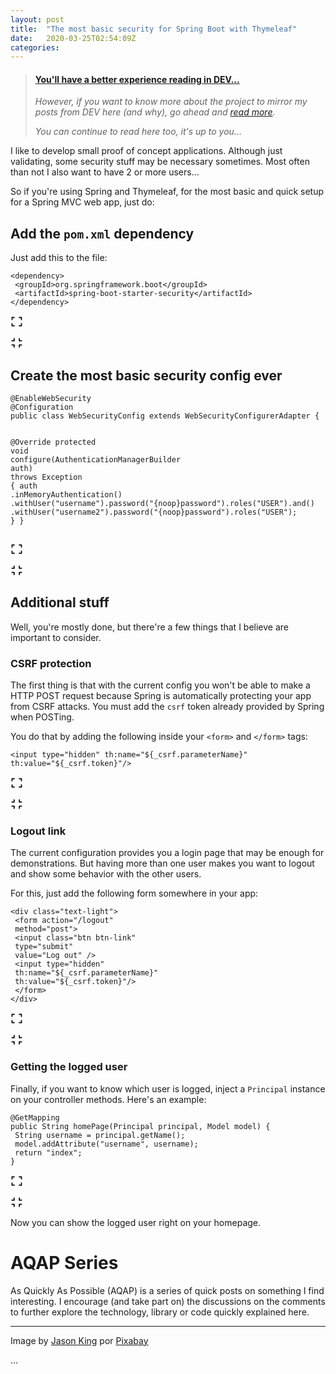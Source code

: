 ```yaml
---
layout: post
title:  "The most basic security for Spring Boot with Thymeleaf"
date:   2020-03-25T02:54:09Z
categories: 
---
```


> <div class=card><div class=container><h4><b><a href="https://dev.to/brunodrugowick/the-most-basic-security-for-spring-boot-with-thymeleaf-339h">You'll have a better experience reading in DEV...</a></b></h4><i><p>However, if you want to know more about the project to mirror my posts from DEV here (and why), go ahead and <a href="https://dev.to/brunodrugowick/the-most-basic-security-for-spring-boot-with-thymeleaf-339h">read more</a>.</p><p>You can continue to read here too, it's up to you...</p></i></div></div>
<p>I like to develop small proof of concept applications. Although just validating, some security stuff may be necessary sometimes. Most often than not I also want to have 2 or more users...</p>

<p>So if you're using Spring and Thymeleaf, for the most basic and quick setup for a Spring MVC web app, just do:</p>

<h2>
 <a name="add-the-raw-pomxml-endraw-dependency" href="#add-the-raw-pomxml-endraw-dependency">
 </a>
 Add the <code>pom.xml</code> dependency
</h2>

<p>Just add this to the file:<br>
</p>

<div class="highlight js-code-highlight">
<pre class="highlight xml"><code><span class="nt">&lt;dependency&gt;</span>
 <span class="nt">&lt;groupId&gt;</span>org.springframework.boot<span class="nt">&lt;/groupId&gt;</span>
 <span class="nt">&lt;artifactId&gt;</span>spring-boot-starter-security<span class="nt">&lt;/artifactId&gt;</span>
<span class="nt">&lt;/dependency&gt;</span>
</code></pre>
<div class="highlight__panel js-actions-panel">
<div class="highlight__panel-action js-fullscreen-code-action">
 <svg xmlns="http://www.w3.org/2000/svg" width="20px" height="20px" viewbox="0 0 24 24" class="highlight-action crayons-icon highlight-action--fullscreen-on"><title>Enter fullscreen mode</title>
 <path d="M16 3h6v6h-2V5h-4V3zM2 3h6v2H4v4H2V3zm18 16v-4h2v6h-6v-2h4zM4 19h4v2H2v-6h2v4z"></path>
</svg>

 <svg xmlns="http://www.w3.org/2000/svg" width="20px" height="20px" viewbox="0 0 24 24" class="highlight-action crayons-icon highlight-action--fullscreen-off"><title>Exit fullscreen mode</title>
 <path d="M18 7h4v2h-6V3h2v4zM8 9H2V7h4V3h2v6zm10 8v4h-2v-6h6v2h-4zM8 15v6H6v-4H2v-2h6z"></path>
</svg>

</div>
</div>
</div>



<h2>
 <a name="create-the-most-basic-security-config-ever" href="#create-the-most-basic-security-config-ever">
 </a>
 Create the most basic security config ever
</h2>



<div class="highlight js-code-highlight">
<pre class="highlight java"><code><span class="nd">@EnableWebSecurity</span>
<span class="nd">@Configuration</span>
<span class="kd">public</span> <span class="kd">class</span> <span class="nc">WebSecurityConfig</span> <span class="kd">extends</span> <span class="nc">WebSecurityConfigurerAdapter</span> <span class="o">{</span>

 <span class="nd">@Override</span>
 <span class="kd">protected</span> <span class="kt">void</span> <span class="nf">configure</span><span class="o">(</span><span class="nc">AuthenticationManagerBuilder</span> <span class="n">auth</span><span class="o">)</span> <span class="kd">throws</span> <span class="nc">Exception</span> <span class="o">{</span>
 <span class="n">auth</span>
 <span class="o">.</span><span class="na">inMemoryAuthentication</span><span class="o">()</span>
 <span class="o">.</span><span class="na">withUser</span><span class="o">(</span><span class="s">"username"</span><span class="o">).</span><span class="na">password</span><span class="o">(</span><span class="s">"{noop}password"</span><span class="o">).</span><span class="na">roles</span><span class="o">(</span><span class="s">"USER"</span><span class="o">).</span><span class="na">and</span><span class="o">()</span>
 <span class="o">.</span><span class="na">withUser</span><span class="o">(</span><span class="s">"username2"</span><span class="o">).</span><span class="na">password</span><span class="o">(</span><span class="s">"{noop}password"</span><span class="o">).</span><span class="na">roles</span><span class="o">(</span><span class="s">"USER"</span><span class="o">);</span>
 <span class="o">}</span>
<span class="o">}</span>
</code></pre>
<div class="highlight__panel js-actions-panel">
<div class="highlight__panel-action js-fullscreen-code-action">
 <svg xmlns="http://www.w3.org/2000/svg" width="20px" height="20px" viewbox="0 0 24 24" class="highlight-action crayons-icon highlight-action--fullscreen-on"><title>Enter fullscreen mode</title>
 <path d="M16 3h6v6h-2V5h-4V3zM2 3h6v2H4v4H2V3zm18 16v-4h2v6h-6v-2h4zM4 19h4v2H2v-6h2v4z"></path>
</svg>

 <svg xmlns="http://www.w3.org/2000/svg" width="20px" height="20px" viewbox="0 0 24 24" class="highlight-action crayons-icon highlight-action--fullscreen-off"><title>Exit fullscreen mode</title>
 <path d="M18 7h4v2h-6V3h2v4zM8 9H2V7h4V3h2v6zm10 8v4h-2v-6h6v2h-4zM8 15v6H6v-4H2v-2h6z"></path>
</svg>

</div>
</div>
</div>



<h2>
 <a name="additional-stuff" href="#additional-stuff">
 </a>
 Additional stuff
</h2>

<p>Well, you're mostly done, but there're a few things that I believe are important to consider.</p>

<h3>
 <a name="csrf-protection" href="#csrf-protection">
 </a>
 CSRF protection
</h3>

<p>The first thing is that with the current config you won't be able to make a HTTP POST request because Spring is automatically protecting your app from CSRF attacks. You must add the <code>csrf</code> token already provided by Spring when POSTing. </p>

<p>You do that by adding the following inside your <code>&lt;form&gt;</code> and <code>&lt;/form&gt;</code> tags:<br>
</p>

<div class="highlight js-code-highlight">
<pre class="highlight xml"><code><span class="nt">&lt;input</span> <span class="na">type=</span><span class="s">"hidden"</span> <span class="na">th:name=</span><span class="s">"${_csrf.parameterName}"</span> <span class="na">th:value=</span><span class="s">"${_csrf.token}"</span><span class="nt">/&gt;</span>
</code></pre>
<div class="highlight__panel js-actions-panel">
<div class="highlight__panel-action js-fullscreen-code-action">
 <svg xmlns="http://www.w3.org/2000/svg" width="20px" height="20px" viewbox="0 0 24 24" class="highlight-action crayons-icon highlight-action--fullscreen-on"><title>Enter fullscreen mode</title>
 <path d="M16 3h6v6h-2V5h-4V3zM2 3h6v2H4v4H2V3zm18 16v-4h2v6h-6v-2h4zM4 19h4v2H2v-6h2v4z"></path>
</svg>

 <svg xmlns="http://www.w3.org/2000/svg" width="20px" height="20px" viewbox="0 0 24 24" class="highlight-action crayons-icon highlight-action--fullscreen-off"><title>Exit fullscreen mode</title>
 <path d="M18 7h4v2h-6V3h2v4zM8 9H2V7h4V3h2v6zm10 8v4h-2v-6h6v2h-4zM8 15v6H6v-4H2v-2h6z"></path>
</svg>

</div>
</div>
</div>



<h3>
 <a name="logout-link" href="#logout-link">
 </a>
 Logout link
</h3>

<p>The current configuration provides you a login page that may be enough for demonstrations. But having more than one user makes you want to logout and show some behavior with the other users.</p>

<p>For this, just add the following form somewhere in your app:<br>
</p>

<div class="highlight js-code-highlight">
<pre class="highlight html"><code><span class="nt">&lt;div</span> <span class="na">class=</span><span class="s">"text-light"</span><span class="nt">&gt;</span>
 <span class="nt">&lt;form</span> <span class="na">action=</span><span class="s">"/logout"</span>
 <span class="na">method=</span><span class="s">"post"</span><span class="nt">&gt;</span>
 <span class="nt">&lt;input</span> <span class="na">class=</span><span class="s">"btn btn-link"</span> 
 <span class="na">type=</span><span class="s">"submit"</span>
 <span class="na">value=</span><span class="s">"Log out"</span> <span class="nt">/&gt;</span>
 <span class="nt">&lt;input</span> <span class="na">type=</span><span class="s">"hidden"</span>
 <span class="na">th:name=</span><span class="s">"${_csrf.parameterName}"</span>
 <span class="na">th:value=</span><span class="s">"${_csrf.token}"</span><span class="nt">/&gt;</span>
 <span class="nt">&lt;/form&gt;</span>
<span class="nt">&lt;/div&gt;</span>
</code></pre>
<div class="highlight__panel js-actions-panel">
<div class="highlight__panel-action js-fullscreen-code-action">
 <svg xmlns="http://www.w3.org/2000/svg" width="20px" height="20px" viewbox="0 0 24 24" class="highlight-action crayons-icon highlight-action--fullscreen-on"><title>Enter fullscreen mode</title>
 <path d="M16 3h6v6h-2V5h-4V3zM2 3h6v2H4v4H2V3zm18 16v-4h2v6h-6v-2h4zM4 19h4v2H2v-6h2v4z"></path>
</svg>

 <svg xmlns="http://www.w3.org/2000/svg" width="20px" height="20px" viewbox="0 0 24 24" class="highlight-action crayons-icon highlight-action--fullscreen-off"><title>Exit fullscreen mode</title>
 <path d="M18 7h4v2h-6V3h2v4zM8 9H2V7h4V3h2v6zm10 8v4h-2v-6h6v2h-4zM8 15v6H6v-4H2v-2h6z"></path>
</svg>

</div>
</div>
</div>



<h3>
 <a name="getting-the-logged-user" href="#getting-the-logged-user">
 </a>
 Getting the logged user
</h3>

<p>Finally, if you want to know which user is logged, inject a <code>Principal</code> instance on your controller methods. Here's an example:<br>
</p>

<div class="highlight js-code-highlight">
<pre class="highlight java"><code><span class="nd">@GetMapping</span>
<span class="kd">public</span> <span class="nc">String</span> <span class="nf">homePage</span><span class="o">(</span><span class="nc">Principal</span> <span class="n">principal</span><span class="o">,</span> <span class="nc">Model</span> <span class="n">model</span><span class="o">)</span> <span class="o">{</span>
 <span class="nc">String</span> <span class="n">username</span> <span class="o">=</span> <span class="n">principal</span><span class="o">.</span><span class="na">getName</span><span class="o">();</span>
 <span class="n">model</span><span class="o">.</span><span class="na">addAttribute</span><span class="o">(</span><span class="s">"username"</span><span class="o">,</span> <span class="n">username</span><span class="o">);</span>
 <span class="k">return</span> <span class="s">"index"</span><span class="o">;</span>
<span class="o">}</span>
</code></pre>
<div class="highlight__panel js-actions-panel">
<div class="highlight__panel-action js-fullscreen-code-action">
 <svg xmlns="http://www.w3.org/2000/svg" width="20px" height="20px" viewbox="0 0 24 24" class="highlight-action crayons-icon highlight-action--fullscreen-on"><title>Enter fullscreen mode</title>
 <path d="M16 3h6v6h-2V5h-4V3zM2 3h6v2H4v4H2V3zm18 16v-4h2v6h-6v-2h4zM4 19h4v2H2v-6h2v4z"></path>
</svg>

 <svg xmlns="http://www.w3.org/2000/svg" width="20px" height="20px" viewbox="0 0 24 24" class="highlight-action crayons-icon highlight-action--fullscreen-off"><title>Exit fullscreen mode</title>
 <path d="M18 7h4v2h-6V3h2v4zM8 9H2V7h4V3h2v6zm10 8v4h-2v-6h6v2h-4zM8 15v6H6v-4H2v-2h6z"></path>
</svg>

</div>
</div>
</div>



<p>Now you can show the logged user right on your homepage.</p>

<h1>
 <a name="aqap-series" href="#aqap-series">
 </a>
 AQAP Series
</h1>

<p>As Quickly As Possible (AQAP) is a series of quick posts on something I find interesting. I encourage (and take part on) the discussions on the comments to further explore the technology, library or code quickly explained here.</p>


<hr>

<p>Image by <a href="https://pixabay.com/pt/users/jaykingsta14-4885997/?utm_source=link-attribution&amp;utm_medium=referral&amp;utm_campaign=image&amp;utm_content=2358636">Jason King</a> por <a href="https://pixabay.com/pt/?utm_source=link-attribution&amp;utm_medium=referral&amp;utm_campaign=image&amp;utm_content=2358636">Pixabay</a></p>...